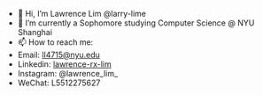 - 👋 Hi, I’m Lawrence Lim @larry-lime
- 🌱 I’m currently a Sophomore studying Computer Science @ NYU Shanghai
- 📫 How to reach me:
- Email: ll4715@nyu.edu
- Linkedin: [lawrence-rx-lim](https://www.linkedin.com/in/lawrence-rx-lim/)
- Instagram: @lawrence_lim_
- WeChat: L5512275627

<!---
larry-lime/larry-lime is a ✨ special ✨ repository because its `README.md` (this file) appears on your GitHub profile.
You can click the Preview link to take a look at your changes.
--->
